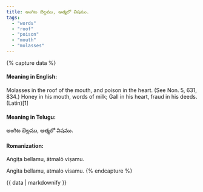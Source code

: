 ```yaml
---
title: అంగిట బెల్లము, ఆత్మలో విషము.
tags:
  - "words"
  - "roof"
  - "poison"
  - "mouth"
  - "molasses"
---
```


{% capture data %}
#### Meaning in English:
Molasses in the roof of the mouth, and poison in the heart.
(See Non. 5, 631, 834.)
Honey in his mouth, words of milk; Gall in his heart, fraud in his deeds. (Latin)[1]

#### Meaning in Telugu:
అంగిట బెల్లము, ఆత్మలో విషము.

#### Romanization:
Aṅgiṭa bellamu, ātmalō viṣamu.

Angita bellamu, atmalo visamu.
{% endcapture %}

{{ data | markdownify }}

